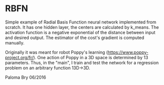 # RBFN
Simple example of Radial Basis Function neural network implemented from scratch.
It has one hidden layer, the centers are calculated by k_means.
The activation function is a negative exponential of the distance between input and desired output.
The estimator of the cost's gradient is computed manually.

Originally it was meant for robot Poppy's learning (https://www.poppy-project.org/fr/).
One action of Poppy in a 3D space is determined by 13 parameters. Thus, in the "main", I train and test
the network for a regression problem on an arbitrary function 13D->3D.


Paloma Bry
06/2016
